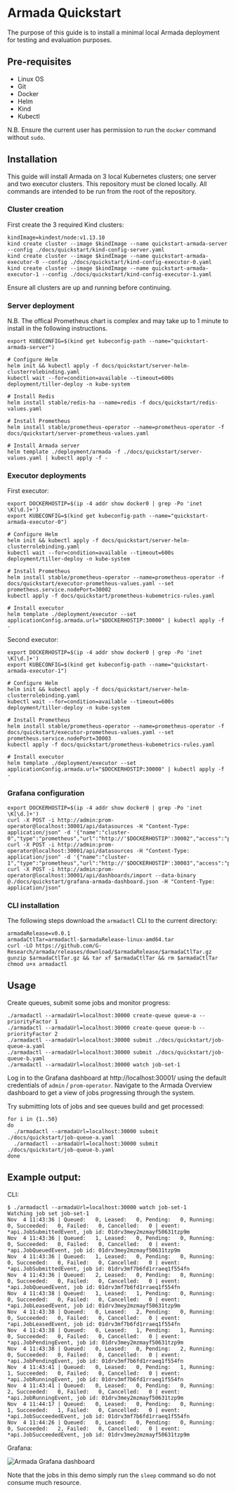 # Armada Quickstart

The purpose of this guide is to install a minimal local Armada deployment for testing and evaluation purposes.

## Pre-requisites
- Linux OS
- Git
- Docker
- Helm
- Kind
- Kubectl

N.B.  Ensure the current user has permission to run the `docker` command without `sudo`.

## Installation
This guide will install Armada on 3 local Kubernetes clusters; one server and two executor clusters. 
This repository must be cloned locally. All commands are intended to be run from the root of the repository.

### Cluster creation

First create the 3 required Kind clusters:
```
kindImage=kindest/node:v1.13.10
kind create cluster --image $kindImage --name quickstart-armada-server --config ./docs/quickstart/kind-config-server.yaml
kind create cluster --image $kindImage --name quickstart-armada-executor-0 --config ./docs/quickstart/kind-config-executor-0.yaml
kind create cluster --image $kindImage --name quickstart-armada-executor-1 --config ./docs/quickstart/kind-config-executor-1.yaml
```

Ensure all clusters are up and running before continuing.

### Server deployment

N.B. The offical Prometheus chart is complex and may take up to 1 minute to install in the following instructions.

```
export KUBECONFIG=$(kind get kubeconfig-path --name="quickstart-armada-server")

# Configure Helm
helm init && kubectl apply -f docs/quickstart/server-helm-clusterrolebinding.yaml
kubectl wait --for=condition=available --timeout=600s deployment/tiller-deploy -n kube-system

# Install Redis
helm install stable/redis-ha --name=redis -f docs/quickstart/redis-values.yaml

# Install Prometheus
helm install stable/prometheus-operator --name=prometheus-operator -f docs/quickstart/server-prometheus-values.yaml

# Install Armada server
helm template ./deployment/armada -f ./docs/quickstart/server-values.yaml | kubectl apply -f -
```
### Executor deployments

First executor:
```
export DOCKERHOSTIP=$(ip -4 addr show docker0 | grep -Po 'inet \K[\d.]+')
export KUBECONFIG=$(kind get kubeconfig-path --name="quickstart-armada-executor-0")	

# Configure Helm
helm init && kubectl apply -f docs/quickstart/server-helm-clusterrolebinding.yaml
kubectl wait --for=condition=available --timeout=600s deployment/tiller-deploy -n kube-system

# Install Prometheus
helm install stable/prometheus-operator --name=prometheus-operator -f docs/quickstart/executor-prometheus-values.yaml --set prometheus.service.nodePort=30002
kubectl apply -f docs/quickstart/prometheus-kubemetrics-rules.yaml

# Install executor
helm template ./deployment/executor --set applicationConfig.armada.url="$DOCKERHOSTIP:30000" | kubectl apply -f -
```
Second executor:
```
export DOCKERHOSTIP=$(ip -4 addr show docker0 | grep -Po 'inet \K[\d.]+')
export KUBECONFIG=$(kind get kubeconfig-path --name="quickstart-armada-executor-1")	

# Configure Helm
helm init && kubectl apply -f docs/quickstart/server-helm-clusterrolebinding.yaml
kubectl wait --for=condition=available --timeout=600s deployment/tiller-deploy -n kube-system

# Install Prometheus
helm install stable/prometheus-operator --name=prometheus-operator -f docs/quickstart/executor-prometheus-values.yaml --set prometheus.service.nodePort=30003
kubectl apply -f docs/quickstart/prometheus-kubemetrics-rules.yaml

# Install executor
helm template ./deployment/executor --set applicationConfig.armada.url="$DOCKERHOSTIP:30000" | kubectl apply -f -
```
### Grafana configuration

```
export DOCKERHOSTIP=$(ip -4 addr show docker0 | grep -Po 'inet \K[\d.]+')
curl -X POST -i http://admin:prom-operator@localhost:30001/api/datasources -H "Content-Type: application/json" -d '{"name":"cluster-0","type":"prometheus","url":"http://'$DOCKERHOSTIP':30002","access":"proxy","basicAuth":false}'
curl -X POST -i http://admin:prom-operator@localhost:30001/api/datasources -H "Content-Type: application/json" -d '{"name":"cluster-1","type":"prometheus","url":"http://'$DOCKERHOSTIP':30003","access":"proxy","basicAuth":false}'
curl -X POST -i http://admin:prom-operator@localhost:30001/api/dashboards/import --data-binary @./docs/quickstart/grafana-armada-dashboard.json -H "Content-Type: application/json"
```
### CLI installation

The following steps download the `armadactl` CLI to the current directory:
```
armadaRelease=v0.0.1
armadaCtlTar=armadactl-$armadaRelease-linux-amd64.tar
curl -LO https://github.com/G-Research/armada/releases/download/$armadaRelease/$armadaCtlTar.gz
gunzip $armadaCtlTar.gz && tar xf $armadaCtlTar && rm $armadaCtlTar
chmod u+x armadactl
```

## Usage
Create queues, submit some jobs and monitor progress:
```
./armadactl --armadaUrl=localhost:30000 create-queue queue-a --priorityFactor 1
./armadactl --armadaUrl=localhost:30000 create-queue queue-b --priorityFactor 2
./armadactl --armadaUrl=localhost:30000 submit ./docs/quickstart/job-queue-a.yaml
./armadactl --armadaUrl=localhost:30000 submit ./docs/quickstart/job-queue-b.yaml
./armadactl --armadaUrl=localhost:30000 watch job-set-1
```
Log in to the Grafana dashboard at http://localhost:30001/ using the default credentials of `admin` / `prom-operator`.
Navigate to the Armada Overview dashboard to get a view of jobs progressing through the system.

Try submitting lots of jobs and see queues build and get processed:

```
for i in {1..50}
do
  ./armadactl --armadaUrl=localhost:30000 submit ./docs/quickstart/job-queue-a.yaml
  ./armadactl --armadaUrl=localhost:30000 submit ./docs/quickstart/job-queue-b.yaml
done
```

## Example output:

CLI:

```
$ ./armadactl --armadaUrl=localhost:30000 watch job-set-1
Watching job set job-set-1
Nov  4 11:43:36 | Queued:   0, Leased:   0, Pending:   0, Running:   0, Succeeded:   0, Failed:   0, Cancelled:   0 | event: *api.JobSubmittedEvent, job id: 01drv3mey2mzmayf50631tzp9m
Nov  4 11:43:36 | Queued:   1, Leased:   0, Pending:   0, Running:   0, Succeeded:   0, Failed:   0, Cancelled:   0 | event: *api.JobQueuedEvent, job id: 01drv3mey2mzmayf50631tzp9m
Nov  4 11:43:36 | Queued:   1, Leased:   0, Pending:   0, Running:   0, Succeeded:   0, Failed:   0, Cancelled:   0 | event: *api.JobSubmittedEvent, job id: 01drv3mf7b6fd1rraeq1f554fn
Nov  4 11:43:36 | Queued:   2, Leased:   0, Pending:   0, Running:   0, Succeeded:   0, Failed:   0, Cancelled:   0 | event: *api.JobQueuedEvent, job id: 01drv3mf7b6fd1rraeq1f554fn
Nov  4 11:43:38 | Queued:   1, Leased:   1, Pending:   0, Running:   0, Succeeded:   0, Failed:   0, Cancelled:   0 | event: *api.JobLeasedEvent, job id: 01drv3mey2mzmayf50631tzp9m
Nov  4 11:43:38 | Queued:   0, Leased:   2, Pending:   0, Running:   0, Succeeded:   0, Failed:   0, Cancelled:   0 | event: *api.JobLeasedEvent, job id: 01drv3mf7b6fd1rraeq1f554fn
Nov  4 11:43:38 | Queued:   0, Leased:   1, Pending:   1, Running:   0, Succeeded:   0, Failed:   0, Cancelled:   0 | event: *api.JobPendingEvent, job id: 01drv3mey2mzmayf50631tzp9m
Nov  4 11:43:38 | Queued:   0, Leased:   0, Pending:   2, Running:   0, Succeeded:   0, Failed:   0, Cancelled:   0 | event: *api.JobPendingEvent, job id: 01drv3mf7b6fd1rraeq1f554fn
Nov  4 11:43:41 | Queued:   0, Leased:   0, Pending:   1, Running:   1, Succeeded:   0, Failed:   0, Cancelled:   0 | event: *api.JobRunningEvent, job id: 01drv3mf7b6fd1rraeq1f554fn
Nov  4 11:43:41 | Queued:   0, Leased:   0, Pending:   0, Running:   2, Succeeded:   0, Failed:   0, Cancelled:   0 | event: *api.JobRunningEvent, job id: 01drv3mey2mzmayf50631tzp9m
Nov  4 11:44:17 | Queued:   0, Leased:   0, Pending:   0, Running:   1, Succeeded:   1, Failed:   0, Cancelled:   0 | event: *api.JobSucceededEvent, job id: 01drv3mf7b6fd1rraeq1f554fn
Nov  4 11:44:26 | Queued:   0, Leased:   0, Pending:   0, Running:   0, Succeeded:   2, Failed:   0, Cancelled:   0 | event: *api.JobSucceededEvent, job id: 01drv3mey2mzmayf50631tzp9m
```

Grafana:

![Armada Grafana dashboard](./quickstart/grafana-screenshot.png "Armada Grafana dashboard")

Note that the jobs in this demo simply run the `sleep` command so do not consume much resource.
